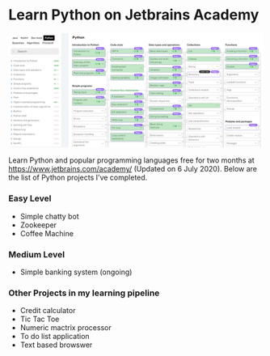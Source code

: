 # **Learn Python on Jetbrains Academy**

![JetBrains Python Skill Map](https://github.com/toyeiei/jetbrains-python/blob/master/jetbrains_progress.JPG)

Learn Python and popular programming languages free for two months at https://www.jetbrains.com/academy/ (Updated on 6 July 2020). Below are the list of Python projects I've completed.

### Easy Level
- Simple chatty bot
- Zookeeper
- Coffee Machine

### Medium Level
- Simple banking system (ongoing)

### Other Projects in my learning pipeline
- Credit calculator
- Tic Tac Toe
- Numeric mactrix processor
- To do list application
- Text based browswer
